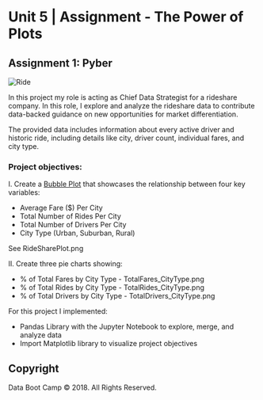 # Unit 5 | Assignment - The Power of Plots
## Assignment 1: Pyber

![Ride](cat_driver)

In this project my role is acting as Chief Data Strategist for a rideshare company. In this role, I explore and analyze the rideshare data to contribute data-backed guidance on new opportunities for market differentiation.

The provided data includes information about every active driver and historic ride, including details like city, driver count, individual fares, and city type.

### Project objectives: 

I. Create a [Bubble Plot](https://en.wikipedia.org/wiki/Bubble_chart) that showcases the relationship between four key variables:

* Average Fare ($) Per City
* Total Number of Rides Per City
* Total Number of Drivers Per City
* City Type (Urban, Suburban, Rural)

See RideSharePlot.png

II. Create three pie charts showing:

* % of Total Fares by City Type - TotalFares_CityType.png
* % of Total Rides by City Type - TotalRides_CityType.png
* % of Total Drivers by City Type - TotalDrivers_CityType.png

For this project I implemented:

* Pandas Library with the Jupyter Notebook to explore, merge, and analyze data
* Import Matplotlib library to visualize project objectives



## Copyright

Data Boot Camp © 2018. All Rights Reserved.
